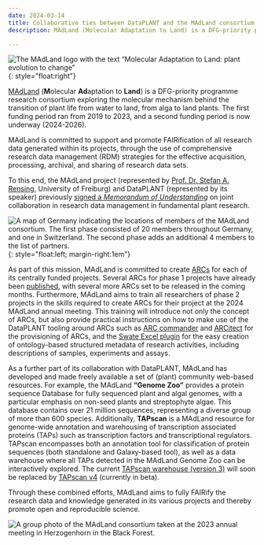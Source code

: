 ```yaml
---
date: 2024-03-14
title: Collaborative ties between DataPLANT and the MAdLand consortium
description: MAdLand (Molecular Adaptation to Land) is a DFG-priority programme research consortium exploring the molecular mechanism behind the transition of plant life from water to land. DataPLANT and MAdLand share common goals in terms of FAIR science, and are committed to close collaboration and open sharing of tools and resources.

---
```


![ The MAdLand logo with the text “Molecular Adaptation to Land: plant evolution to change”](/src/assets/images/news/madland-logo.png){: style="float:right"}

[MAdLand](https://madland.science) (**M**olecular **Ad**aptation to **Land**) is a DFG-priority programme research consortium exploring the molecular mechanism behind the transition of plant life from water to land, from alga to land plants. The first funding period ran from 2019 to 2023, and a second funding period is now underway (2024-2026).

MAdLand is committed to support and promote FAIRification of all research data generated within its projects, through the use of comprehensive research data management (RDM) strategies for the effective acquisition, processing, archival, and sharing of research data sets.

To this end, the MAdLand project (represented by [Prof. Dr. Stefan A. Rensing](https://uni-freiburg.de/universitaet/organisation-und-verwaltung/rektorat/prorektorat-fuer-forschung-und-innovation/), University of Freiburg) and DataPLANT (represented by its speaker) previously [signed a *Memorandum of Understanding*](https://nfdi4plants.org/content/news/2022-07-08-madland-and-dataplant-signed-a-memorandum-of-understanding.html) on joint collaboration in research data management in fundamental plant research.

![A map of Germany indicating the locations of members of the MAdLand consortium. The first phase consisted of 20 members throughout Germany, and one in Switzerland. The second phase adds an additional 4 members to the list of partners.](/src/assets/images/news/madland-partners.png){: style="float:left; margin-right:1em"}

As part of this mission, MAdLand is committed to create [ARCs](https://nfdi4plants.org/content/learn-more/annotated-research-context.html) for each of its centrally funded projects. Several ARCs for phase 1 projects have already been [published](https://archive.nfdi4plants.org/search?q=&l=list&p=1&s=10&sort=newest), with several more ARCs set to be released in the coming months. Furthermore, MAdLand aims to train all researchers of phase 2 projects in the skills required to create ARCs for their project at the 2024 MAdLand annual meeting. This training will introduce not only the concept of ARCs, but also provide practical instructions on how to make use of the DataPLANT tooling around ARCs such as [ARC commander](https://nfdi4plants.org/nfdi4plants.knowledgebase/docs/ArcCommanderManual/index.html) and [ARCitect](https://nfdi4plants.org/nfdi4plants.knowledgebase/docs/ARCitect-Manual/index.html) for the provisioning of ARCs, and the [Swate Excel plugin](https://nfdi4plants.org/nfdi4plants.knowledgebase/docs/implementation/Swate.html) for the easy creation of ontology-based structured metadata of research activities, including descriptions of samples, experiments and assays.

As a further part of its collaboration with DataPLANT, MAdLand has developed and made freely available a set of (plant) community web-based resources. For example, the MAdLand **“Genome Zoo”** provides a protein sequence Database for fully sequenced plant and algal genomes, with a particular emphasis on non-seed plants and streptophyte algae. This database contains over 21 million sequences, representing a diverse group of more than 600 species. Additionally, **TAPscan** is a MAdLand resource for genome-wide annotation and warehousing of transcription associated proteins (TAPs) such as transcription factors and transcriptional regulators. TAPscan encompasses both an annotation tool for classification of protein sequences (both standalone and Galaxy-based tool), as well as a data warehouse where all TAPs detected in the MAdLand Genome Zoo can be interactively explored. The current [TAPscan warehouse (version 3)](https://plantcode.cup.uni-freiburg.de/tapscan/) will soon be replaced by [TAPscan v4](http://tapscan.plantcode.cup.uni-freiburg.de) (currently in beta).

Through these combined efforts, MAdLand aims to fully FAIRify the research data and knowledge generated in its various projects and thereby promote open and reproducible science.

![A group photo of the MAdLand consortium taken at the 2023 annual meeting in Herzogenhorn in the Black Forest.](/src/assets/images/news/madland-members.png)

